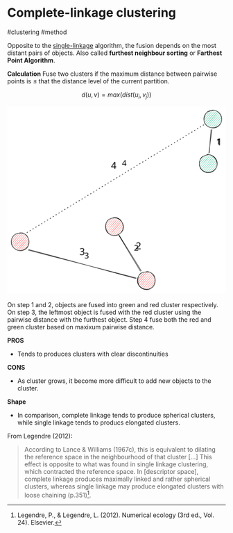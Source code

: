 # Complete-linkage clustering

#clustering #method

Opposite to the [single-linkage](../29) algorithm, the fusion depends on the most distant pairs of objects.
Also called **furthest neighbour sorting** or **Farthest Point Algorithm**.

**Calculation**
Fuse two clusters if the maximum distance between pairwise points
is $\leq$ that the distance level of the current partition.

$$d(u, v) = max(dist(u_{i}, v_{j}))$$

![complete\_linkage](complete_linkage.svg)

On step 1 and 2, objects are fused into green and red cluster respectively.
On step 3, the leftmost object is fused with the red cluster using the pairwise distance with the furthest object.
Step 4 fuse both the red and green cluster based on maxixum pairwise distance.

**PROS**
- Tends to produces clusters with clear discontinuities

**CONS**
- As cluster grows, it become more difficult to add new objects to the cluster.

**Shape**
- In comparison, complete linkage tends to produce spherical clusters, while single linkage tends to producs elongated clusters.

From Legendre (2012):

> According to Lance & Williams (1967c), this is equivalent to dilating the reference space in the neighbourhood of that cluster \[...\]
> This effect is opposite to what was found in single linkage clustering, which contracted the reference space.
> In \[descriptor space\], complete linkage produces maximally linked and rather spherical clusters,
> whereas single linkage may produce elongated clusters with loose chaining (p.351)[^ref1].

[^ref1]: Legendre, P., & Legendre, L. (2012). Numerical ecology (3rd ed., Vol. 24). Elsevier.

